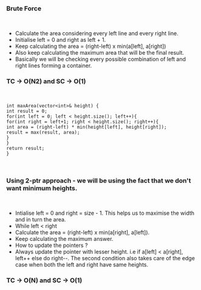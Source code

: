 ### Brute Force
​
- Calculate the area considering every left line and every right line.
- Initialise left = 0 and right as left + 1.
- Keep calculating the area = (right-left) x min(a[left], a[right])
- Also keep calculating the maximum area that will be the final result.
- Basically we will be checking every possible combination of left and right lines forming a container.
​
### TC -> O(N2) and SC -> O(1)
​
```
int maxArea(vector<int>& height) {
int result = 0;
for(int left = 0; left < height.size(); left++){
for(int right = left+1; right < height.size(); right++){
int area = (right-left) * min(height[left], height[right]);
result = max(result, area);
}
}
return result;
}
```
​
### Using 2-ptr approach - we will be using the fact that we don't want minimum heights.
​
- Intialise left = 0 and right = size - 1. This helps us to maximise the width and in turn the area.
- While left < right
- Calculate the area = (right-left) x min(a[right], a[left]).
- Keep calculating the maximum answer.
- How to update the pointers ?
- Always update the pointer with lesser height. i.e if a[left] < a[right], left++ else do right--. The second condition also takes care of the edge case when both the left and right have same heights.
​
### TC -> O(N) and SC -> O(1)
​
​
​